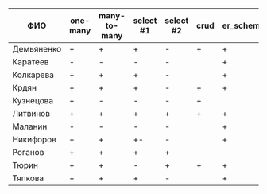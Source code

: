 | **ФИО**    | one-many | many-to-many | select #1 | select #2 | crud | er_schema | deploy |
|------------|----------|--------------|-----------|-----------|------|-----------|--------|
| Демьяненко | +        | +            | +         | -         | +    | +         | +      |
| Каратеев   | -        | -            | -         | -         |      | +         |        |
| Колкарева  | +        | +            | +         | -         |      | +         |        |
| Крдян      | +        | +            | +         | -         | +    | +         |        |
| Кузнецова  | +        | -            | -         | -         | +    |           |        |
| Литвинов   | +        | +            | +         | +         | +    | +         | +      |
| Маланин    | -        | -            | -         | -         |      | +         |        |
| Никифоров  | +        | +            | +-        | -         |      | +         |        |
| Роганов    | +        | +            | +         | +         |      |           |        |
| Тюрин      | +        | +            | -         | +         | +    | +         |        |
| Тяпкова    | +        | +            | +         | -         |      | +         |        |
